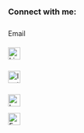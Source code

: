 <h3 align="left">Connect with me:</h3>
<ul align="left" style="list-style: none; padding-left: 0; display: flex; flex-direction: column; gap: 10px;">
  <li style="list-style-type: none; margin-top: 10px" >
    <a href="mailto:uzairkbrr@gmail.com" target="_blank" style="text-decoration: none;">
      Email
    </a>
  </li>
  <li style="list-style-type: none; margin-top: 10px"  >
    <a href="https://linkedin.com/in/uzairkbrr" target="_blank">
      <img src="https://raw.githubusercontent.com/rahuldkjain/github-profile-readme-generator/master/src/images/icons/Social/linked-in-alt.svg" alt="LinkedIn" height="25" />
    </a>
  </li>
  <li style="list-style-type: none; margin-top: 10px" >
    <a href="https://instagram.com/uzairkbrr" target="_blank">
      <img src="https://raw.githubusercontent.com/rahuldkjain/github-profile-readme-generator/master/src/images/icons/Social/instagram.svg" alt="Instagram" height="25" />
    </a>
  </li>
  <li style="list-style-type: none; margin-top: 10px" >
    <a href="https://leetcode.com/uzairkbrr" target="_blank">
      <img src="https://upload.wikimedia.org/wikipedia/commons/1/19/LeetCode_logo_black.png" alt="LeetCode" height="25" />
    </a>
  </li>
  <li style="list-style-type: none;" >
    <a href="https://facebook.com/uzairkbrr" target="_blank">
      <img src="https://raw.githubusercontent.com/rahuldkjain/github-profile-readme-generator/master/src/images/icons/Social/facebook.svg" alt="Facebook" height="25" />
    </a>
  </li>
</ul>
